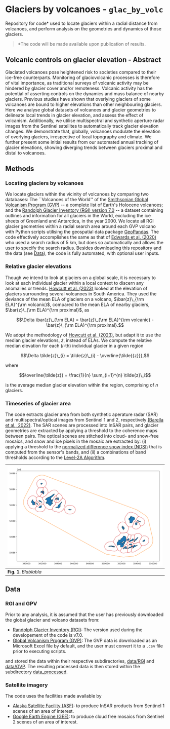 # Glaciers by volcanoes - `glac_by_volc`

Repository for code\* used to locate glaciers within a radial distance from volcanoes, and perform analysis on the geometries and dynamics of those glaciers. 

> \*The code will be made available upon publication of results.



## Volcanic controls on glacier elevation - Abstract

Glaciated volcanoes pose heightened risk to societies compared to their ice-free counterparts. Monitoring of glaciovolcanic processes is therefore of vital importance, as traditional surveys of volcanic activity may be hindered by glacier cover and/or remoteness. Volcanic activity has the potential of asserting controls on the dynamics and mass balance of nearby glaciers. Previous studies have shown that overlying glaciers of some volcanoes are bound to higher elevations than other neighbouring glaciers. Here we analyse global datasets of volcanoes and glacier geometries to delineate local trends in glacier elevation, and  assess the effect of volcanism. Additionally, we utilise multispectral and synthetic aperture radar images from the Sentinel satellites to automatically track glacier elevation changes. We demonstrate that, globally, volcanoes modulate the elevation of overlying glaciers, irrespective of local topography and climate. We further present some initial results from our automated annual tracking of glacier elevations, showing diverging trends between glaciers proximal and distal to volcanoes.



## Methods

### Locating glaciers by volcanoes

We locate glaciers within the vicinity of volcanoes by comparing two databases: The ``Volcanoes of the World'' of the [Smithsonian Global Volcanism Program (GVP)](https://volcano.si.edu/volcanolist_holocene.cfm) -- a complete list of Earth's Holocene volcanoes; and the [Randolph Glacier Inventory (RGI) version 7.0](http://www.glims.org/rgi_user_guide/welcome.html) -- a dataset containing outlines and information for all glaciers in the World, excluding the ice sheets of Greenland and Antarctica, in the year 2000. We locate all RGI glacier geometries within a radial search area around each GVP volcano with Python scripts utilising the geospatial data package [GeoPandas](https://geopandas.org/). The code effectively accomplishes the same as that of [Edwards et al. (2020)](https://doi.org/10.1016/j.gloplacha.2020.103356) who used a search radius of 5 km, but does so automatically and allows the user to specify the search radius. Besides downloading this repository and the data (see [Data](#data)), the code is fully automated, with optional user inputs.

### Relative glacier elevations

Though we intend to look at glaciers on a global scale, it is necessary to look at each individual glacier within a local context to discern any anomalies or trends. [Howcutt et al. (2023)](https://doi.org/10.1130/G51411.1) looked at the elevation of glaciers surrounding several volcanoes in South America. They used the deviance of the mean ELA of glaciers on a volcano, $\bar{z}\_{\rm ELA}^{\rm volcanic}$, compared to the mean ELA of nearby glaciers, $\bar{z}\_{\rm ELA}^{\rm proximal}$, as

$$\Delta \bar{z}\_{\rm ELA} = \bar{z}\_{\rm ELA}^{\rm volcanic} - \bar{z}\_{\rm ELA}^{\rm proximal}.$$

We adopt the methodology of [Howcutt et al. (2023)](https://doi.org/10.1130/G51411.1), but adapt it to use the median glacier elevations, $\tilde{z}$, instead of ELAs. We compute the relative median elevation for each ($i$-th) individual glacier in a given region

$$\Delta \tilde{z}\_{i} = \tilde{z}\_{i} - \overline{\tilde{{z}}},$$

where 

$$\overline{\tilde{z}} = \frac{1}{n} \sum_{i=1}^{n} \tilde{z}\_i$$

is the average median glacier elevation within the region, comprising of $n$ glaciers.

### Timeseries of glacier area

The code extracts glacier area from both synthetic aperature radar (SAR) and multispectral/optical images from Sentinel 1 and 2, respectively [(Barella et al., 2022)](https://doi.org/10.1109/JSTARS.2022.3179050). The SAR scenes are processed into InSAR pairs, and glacier geometries are extracted by applying a threshold to the coherence maps between pairs. The optical scenes are stitched into cloud- and snow-free mosaics, and snow and ice pixels in the mosaic are extracted by: (i) applying a threshold to the [normalized difference snow index (NDSI)](https://custom-scripts.sentinel-hub.com/sentinel-2/ndsi/) that is computed from the sensor's bands, and (ii) a combinations of band thresholds according to the [Level-2A Algorithm](https://sentinels.copernicus.eu/web/sentinel/technical-guides/sentinel-2-msi/level-2a/algorithm-overview).

| ![Image of bla](figs/glacier_buffer_example.png) |
|--|
| **Fig. 1.** *Blablabla* |


## Data

### RGI and GPV

Prior to any analysis, it is assumed that the user has previously downloaded the global glacier and volcano datasets from:
 - [Randolph Glacier Inventory (RGI)](http://www.glims.org/rgi_user_guide/welcome.html): The version used during the developement of the code is v7.0.
 - [Global Volcanism Program (GVP)](https://volcano.si.edu/volcanolist_holocene.cfm): The GVP data is downloaded as an Microsoft Excel file by default, and the user must convert it to a `.csv` file prior to executing scripts.

and stored the data within their respective subdirectories, [data/RGI](./data/RGI) and [data/GVP](./data/GVP). The resulting processed data is then stored within the subdirectory [data_processed](./data_processed).

### Satellite imagery

The code uses the facilities made available by 
 - [Alaska Satellite Facility (ASF)](https://asf.alaska.edu/): to produce InSAR products from Sentinel 1 scenes of an area of interest.
 - [Google Earth Engine (GEE)](https://earthengine.google.com/): to produce cloud free mosaics from Sentinel 2 scenes of an area of interest.
